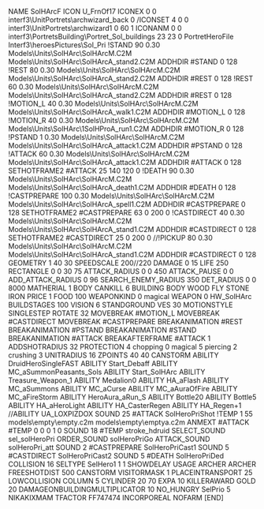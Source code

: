 NAME SolHArcF
ICON U_FrnOf17
ICONEX 0 0 interf3\UnitPortrets\archwizard_back 0
/ICONSET 4 0 0 interf3\UnitPortrets\archwizard1 0 60 1
ICONANM 0 0 interf3\PortretsBuilding\Portret_Sol_buildings 23 23 0
PortretHeroFile Interf3\heroesPictures\Sol_Pri
!STAND         90 0.30 Models\Units\SolHArc\SolHArcM.C2M Models\Units\SolHArc\SolHArcA_stand2.C2M
ADDHDIR #STAND 0 128
!REST          80 0.30 Models\Units\SolHArc\SolHArcM.C2M Models\Units\SolHArc\SolHArcA_stand2.C2M
ADDHDIR #REST 0 128
!REST          60 0.30 Models\Units\SolHArc\SolHArcM.C2M Models\Units\SolHArc\SolHArcA_stand2.C2M
ADDHDIR #REST 0 128
!MOTION_L      40 0.30 Models\Units\SolHArc\SolHArcM.C2M Models\Units\SolHArc\SolHArcA_walk1.C2M
ADDHDIR #MOTION_L 0 128
!MOTION_R      40 0.30 Models\Units\SolHArc\SolHArcM.C2M Models\Units\SolHArc\1SolHProA_run1.C2M
ADDHDIR #MOTION_R 0 128
!PSTAND        1  0.30 Models\Units\SolHArc\SolHArcM.C2M Models\Units\SolHArc\SolHArcA_attack1.C2M
ADDHDIR #PSTAND 0 128 
!ATTACK        60 0.30 Models\Units\SolHArc\SolHArcM.C2M Models\Units\SolHArc\SolHArcA_attack1.C2M
ADDHDIR #ATTACK 0 128
SETHOTFRAME2 #ATTACK 25 140 120 0
!DEATH         90 0.30 Models\Units\SolHArc\SolHArcM.C2M Models\Units\SolHArc\SolHArcA_death1.C2M
ADDHDIR #DEATH 0 128
!CASTPREPARE   100 0.30 Models\Units\SolHArc\SolHArcM.C2M Models\Units\SolHArc\SolHArcA_spell1.C2M
ADDHDIR #CASTPREPARE 0 128
SETHOTFRAME2 #CASTPREPARE 63 0 200 0
!CASTDIRECT    40 0.30 Models\Units\SolHArc\SolHArcM.C2M Models\Units\SolHArc\SolHArcA_stand1.C2M
ADDHDIR #CASTDIRECT 0 128
SETHOTFRAME2 #CASTDIRECT 25 0 200 0
//!PICKUP    80 0.30 Models\Units\SolHArc\SolHArcM.C2M Models\Units\SolHArc\SolHArcA_stand1.C2M
ADDHDIR #CASTDIRECT 0 128
GEOMETRY 1 40 30
SPEEDSCALE 200//220
DAMAGE   0 15
LIFE     250
RECTANGLE 0 0 30 75
ATTACK_RADIUS 0 0 450
ATTACK_PAUSE 0 0
ADD_ATTACK_RADIUS 0 96
SEARCH_ENEMY_RADIUS 350
DET_RADIUS 0 0 8000
MATHERIAL 1 BODY
CANKILL 6 BUILDING BODY WOOD FLY STONE IRON
PRICE 1 FOOD 100
WEAPONKIND 0 magical
WEAPON 0 HW_SolHArc
BUILDSTAGES 100
VISION 6
STANDGROUND
VES 30
MOTIONSTYLE SINGLESTEP
ROTATE 32
MOVEBREAK #MOTION_L
MOVEBREAK #CASTDIRECT
MOVEBREAK #CASTPREPARE
BREAKANIMATION #REST
BREAKANIMATION #PSTAND
BREAKANIMATION #STAND
BREAKANIMATION #ATTACK
BREAKAFTERFRAME #ATTACK 1
ADDSHOTRADIUS 32
PROTECTION 4 chopping 0 magical 5 piercing 2 crushing 3
UNITRADIUS 16
ZPOINTS 40 40
CANSTORM
ABILITY DruidHeroSingleFAST
ABILITY Start_Debaff
ABILITY MC_aSummonPeasants_Sols
ABILITY Start_SolHArc
ABILITY Treasure_Weapon_1
ABILITY Medalion0
ABILITY HA_aFlash
ABILITY MC_aSummons
ABILITY MC_aCurse
ABILITY MC_aAuraOfFire
ABILITY MC_aFireStorm
ABILITY HeroAura_aRun_S
ABILITY Bottle20
ABILITY Bottle5
ABILITY HA_aHeroLight
ABILITY HA_CasterRegen
ABILITY HA_Regen+1
//ABILITY UA_LOXPIZDOX
SOUND 25 #ATTACK SolHeroPriShot
!TEMP  1 55 models\empty\empty.c2m models\empty\emptya.c2m
ANMEXT #ATTACK #TEMP 0 0 0 1 0
SOUND 18 #TEMP stroke_hdruid
SELECT_SOUND sel_solHeroPri
ORDER_SOUND solHeroPriGo
ATTACK_SOUND solHeroPri_att
SOUND 2 #CASTPREPARE SolHeroPriCast1
SOUND 5 #CASTDIRECT SolHeroPriCast2
SOUND 5 #DEATH SolHeroPriDed
COLLISION 16
SELTYPE SelHero1 1 1
SHOWDELAY
USAGE ARCHER
ARCHER
FREESHOTDIST 500
CANSTORM
VISITORMASK 1
PLACEINTRANSPORT 25
LOWCOLLISION
COLUMN 5
CYLINDER 20 70
EXPA 10
KILLERAWARD             GOLD 20
DAMAGEONBUILDINGMULTIPLICATOR 10
NO_HUNGRY
SelPrio 5
NIKAKIXMAM
TFACTOR FF747474
INCORPOREAL
NOFARM
[END]